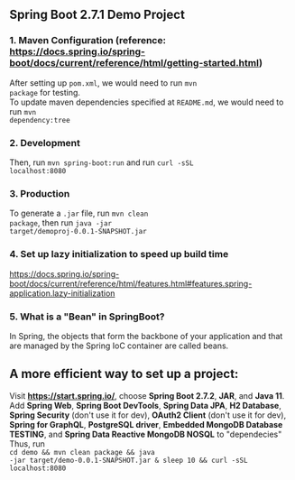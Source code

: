 ## Spring Boot 2.7.1 Demo Project
### 1. Maven Configuration (reference: <a>https://docs.spring.io/spring-boot/docs/current/reference/html/getting-started.html</a>)
After setting up <code>pom.xml</code>, we would need to run <code>mvn package</code> for testing.<br />
To update maven dependencies specified at <code>README.md</code>, we would need to run <code>mvn dependency:tree</code><br />
### 2. Development
Then, run <code>mvn spring-boot:run</code> and run <code>curl -sSL localhost:8080</code><br />
### 3. Production
To generate a <code>.jar</code> file, run <code>mvn clean package</code>, then run <code>java -jar target/demoproj-0.0.1-SNAPSHOT.jar</code>
### 4. Set up lazy initialization to speed up build time
<a>https://docs.spring.io/spring-boot/docs/current/reference/html/features.html#features.spring-application.lazy-initialization</a>
### 5. What is a "Bean" in SpringBoot?
In Spring, the objects that form the backbone of your application and that are managed by the Spring IoC container are called beans.

## A more efficient way to set up a project:
Visit <b>https://start.spring.io/</b>, choose <b>Spring Boot 2.7.2</b>, <b>JAR</b>, and <b>Java 11</b>. <br /> 
Add <b>Spring Web</b>, <b>Spring Boot DevTools</b>, <b>Spring Data JPA</b>, <b>H2 Database</b>, <b>Spring Security</b> (don't use it for dev), <b>OAuth2 Client</b> (don't use it for dev), <b>Spring for GraphQL</b>, <b>PostgreSQL driver</b>, <b>Embedded MongoDB Database TESTING</b>, and <b>Spring Data Reactive MongoDB NOSQL</b> to "dependecies"<br />
Thus, run <br /> 
<code>cd demo && mvn clean package && java -jar target/demo-0.0.1-SNAPSHOT.jar & 
sleep 10 && curl -sSL localhost:8080</code>
